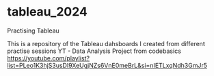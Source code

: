 # tableau_2024
Practising Tableau

This is a repository of the Tableau dahsboards I created from different practise sessions
  YT - Data Analysis Project from codebasics https://youtube.com/playlist?list=PLeo1K3hjS3usDI9XeUgjNZs6VnE0meBrL&si=nIETLxqNdh3GmJr5
